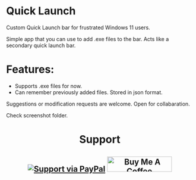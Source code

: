 # Quick Launch
Custom Quick Launch bar for frustrated Windows 11 users.


Simple app that you can use to add .exe files to the bar.
Acts like a secondary quick launch bar.

# Features:
* Supports .exe files for now.
* Can remember previously added files. Stored in json format.

Suggestions or modification requests are welcome.
Open for collabaration.

Check screenshot folder.

<h1 align="center">Support</h1>
<h2 align="center">

  [![Support via PayPal](https://cdn.rawgit.com/twolfson/paypal-github-button/1.0.0/dist/button.svg)](https://www.paypal.me/abhinandanbr/)    <a href="https://www.buymeacoffee.com/abhinandann" target="_blank"><img src="https://cdn.buymeacoffee.com/buttons/default-orange.png" alt="Buy Me A Coffee" height="41" width="174"></a>

</h2>
